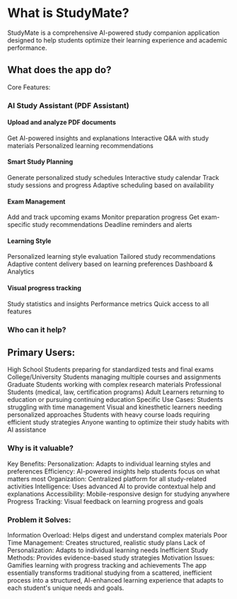 <h1>What is StudyMate?</h1>  
StudyMate is a comprehensive AI-powered study companion application designed to help students optimize their learning experience and academic performance.

<h2>What does the app do?</h2>
Core Features:
<h3>AI Study Assistant (PDF Assistant)</h3> 

<h4>Upload and analyze PDF documents</h4>
Get AI-powered insights and explanations
Interactive Q&A with study materials
Personalized learning recommendations
<h4>Smart Study Planning</h4>

Generate personalized study schedules
Interactive study calendar
Track study sessions and progress
Adaptive scheduling based on availability
<h4>Exam Management</h4>

Add and track upcoming exams
Monitor preparation progress
Get exam-specific study recommendations
Deadline reminders and alerts

<h4>Learning Style </h4>

Personalized learning style evaluation
Tailored study recommendations
Adaptive content delivery based on learning preferences
Dashboard & Analytics

<h4>Visual progress tracking</h4>
Study statistics and insights
Performance metrics
Quick access to all features

<h3>Who can it help?</h3>
<h2>Primary Users:</h2>
High School Students preparing for standardized tests and final exams
College/University Students managing multiple courses and assignments
Graduate Students working with complex research materials
Professional Students (medical, law, certification programs)
Adult Learners returning to education or pursuing continuing education
Specific Use Cases:
Students struggling with time management
Visual and kinesthetic learners needing personalized approaches
Students with heavy course loads requiring efficient study strategies
Anyone wanting to optimize their study habits with AI assistance

 <h3> Why is it valuable?</h3>
Key Benefits:
Personalization: Adapts to individual learning styles and preferences
Efficiency: AI-powered insights help students focus on what matters most
Organization: Centralized platform for all study-related activities
Intelligence: Uses advanced AI to provide contextual help and explanations
Accessibility: Mobile-responsive design for studying anywhere
Progress Tracking: Visual feedback on learning progress and goals
<h3>Problem it Solves:</h3>
Information Overload: Helps digest and understand complex materials
Poor Time Management: Creates structured, realistic study plans
Lack of Personalization: Adapts to individual learning needs
Inefficient Study Methods: Provides evidence-based study strategies
Motivation Issues: Gamifies learning with progress tracking and achievements
The app essentially transforms traditional studying from a scattered, inefficient process into a structured, AI-enhanced learning experience that adapts to each student's unique needs and goals.

